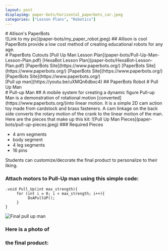 ```yaml
---
layout: post
displayimg: paper-bots/horizontal_paperbots_car.jpeg
categories: ["Lesson Plans", "Robotics"]
---
```


<div class="site_title" markdown="1">
# Allison's PaperBots 
</div>

<div class="image_text_overlay" markdown="1">
![Link to my pic](paper-bots/my_paper_robot.jpeg)
## Allison is cool
PaperBots provide a low cost method of
creating educational robots for any age.
</div>

<div class="document" markdown="1">
# PaperBots Cutouts
[Pull Up Man Lesson Plan](paper-bots/Pull-Up-Man-Lesson-Plan.pdf)
[HexaBot Lesson Plan](paper-bots/HexaBot-Lesson-Plan.pdf)
[PaperBots Site](https://www.paperbots.org/)
[PaperBots Site](https://www.paperbots.org/)
[PaperBots Site](https://www.paperbots.org/)
[PaperBots Site](https://www.paperbots.org/)
</div>

<div class="video_text_overlay" markdown="1">
[Pull up man](https://youtu.be/uXMQn6dbxc4)
## PaperBots Robot
# Pull Up Man
</div>

<div class="free_write" markdown="1">
# Pull-up Man
## A mobile system for creating a dynamic figure
Pull-up Man is a demonstration of rotational motion [converted](https://www.paperbots.org/)into linear motion.  It is a simple 2D cam action toy made from cardstock and brass fasteners.  A cam linkage on the back side converts the rotary motion of the crank to the linear motion of the man.  Here are the pieces that make up this kit:
![Pull Up Man Pieces](paper-bots/pull-up-pieces.jpeg)
### Required Pieces

- 4 arm segments
- body segment
- 4 leg segments
- 16 pins

 Students can customize/decorate the final product to personalize to their liking.

### Attach motors to Pull-Up man using this simple code:

```
.void Pull_Up(int max_strength){
     for (int i = 0; i < max_strength; i++){
          DoAPullUP();
     }
}

```
![Final pull up man](paper-bots/pullup-man-assembled.jpeg)
### Here is a photo of
### the final product:
</div>


